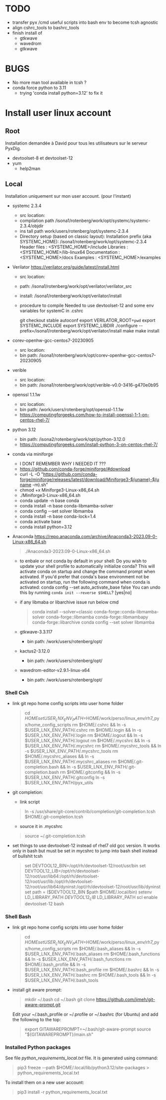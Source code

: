 
# TODO

- transfer pyx /cmd useful scripts into bash env to become tcsh agnostic
- align cshrc_tools to bashrc_tools
- finish install of
  - gtkwave
  - wavedrom
  - gtkwave

# BUGS

- No more man tool available in tcsh ?
- conda force python to 3.11
  - trying 'conda install python=3.12' to fix it

# Install user linux account

## Root

Installation demandée à David pour tous les utilisateurs sur le serveur PyxDig. 

- devtoolset-8 et devtoolset-12  
- yum
  - help2man

## Local

Installation uniquement sur mon user account. (pour l'instant)

- systemc 2.3.4
  - src location:
  - compilation path /isona1/rotenberg/work/opt/systemc/systemc-2.3.4/objdir
  - ins tall path work/users/rotenberg/opt/systemc-2.3.4
  - Directory setup (based on classic layout):
        Installation prefix (aka SYSTEMC_HOME):
            /isona1/rotenberg/work/opt/systemc-2.3.4
        Header files  : <SYSTEMC_HOME>/include
        Libraries     : <SYSTEMC_HOME>/lib-linux64
        Documentation : <SYSTEMC_HOME>/docs
        Examples      : <SYSTEMC_HOME>/examples

- Verilator https://verilator.org/guide/latest/install.html 
  - src location:
  - path: /isona1/rotenberg/work/opt/verilator/verilator_src
  - install: /isona1/rotenberg/work/opt/verilator/install
  - procedure to compile
      Needed to use devtoolset-12 and some env variables for systemC in .cshrc

      git checkout stable
      autoconf
      export VERILATOR_ROOT=`pwd`
      export SYSTEMC_INCLUDE
      export SYSTEMC_LIBDIR
      ./configure --prefix=/isona1/rotenberg/work/opt/verilator/install
      make
      make install

- corev-openhw-gcc-centos7-20230905
  - src location:
  - bin path: /isona1/rotenberg/work/opt/corev-openhw-gcc-centos7-20230905

- verible
  - src location:
  - bin path: /isona1/rotenberg/work/opt/verible-v0.0-3416-g470e0b95

- openssl 1.1.1w
  - src location:
  - bin path: /work/users/rotenberg/opt/openssl-1.1.1w
  - https://computingforgeeks.com/how-to-install-openssl-1-1-on-centos-rhel-7/

- python 3.12
  - bin path: /isona2/rotenberg/work/opt/python-3.12.0
  - https://computingforgeeks.com/install-python-3-on-centos-rhel-7/

- conda via miniforge
  - I DONT REMEMBER WHY I NEEDED IT ???
  - https://github.com/conda-forge/miniforge/#download
  - curl -L -O "https://github.com/conda-forge/miniforge/releases/latest/download/Miniforge3-$(uname)-$(uname -m).sh"
  - chmod +x Miniforge3-Linux-x86_64.sh
  - ./Miniforge3-Linux-x86_64.sh
  - conda update -n base conda
  - conda install -n base conda-libmamba-solver
  - conda config --set solver libmamba
  - conda install -n base conda-lock=1.4
  - conda activate base
  - conda install python=3.12

- Anaconda
  https://repo.anaconda.com/archive/Anaconda3-2023.09-0-Linux-x86_64.sh
  > ./Anaconda3-2023.09-0-Linux-x86_64.sh
  - to enbale or not conda by default in your shell:
    Do you wish to update your shell profile to automatically initialize conda?
    This will activate conda on startup and change the command prompt when activated.
    If you'd prefer that conda's base environment not be activated on startup,
      run the following command when conda is activated:
    conda config --set auto_activate_base false
    You can undo this by running `conda init --reverse $SHELL`? [yes|no]
  - if any libmaba or libarchive issue run below cmd
    > conda install --solver=classic conda-forge::conda-libmamba-solver conda-forge::libmamba conda-forge::libmambapy conda-forge::libarchive
    > conda config --set solver libmamba

  - gtkwave-3.3.117
    - bin path: /work/users/rotenberg/opt/
    
  - kactus2-3.12.0
    - bin path: /work/users/rotenberg/opt/
    
  - wavedrom-editor-v2.9.1-linux-x64
    - bin path: /work/users/rotenberg/opt/

### Shell Csh

- link git repo home config scripts into user home folder  
  > cd $HOME
  > set USER_LNX_ENV_PATH=$HOME/work/perso/linux_env/rh7_pyx/home_config_scripts
  > rm $HOME/.cshrc && ln -s $USER_LNX_ENV_PATH/.cshrc
  > rm $HOME/.login && ln -s $USER_LNX_ENV_PATH/.login
  > rm $HOME/.logout && ln -s $USER_LNX_ENV_PATH/.logout
  > rm $HOME/.mycshrc && ln -s $USER_LNX_ENV_PATH/.mycshrc
  > rm $HOME/.mycshrc_tools && ln -s $USER_LNX_ENV_PATH/.mycshrc_tools
  > rm $HOME/.mycshrc_aliases && ln -s $USER_LNX_ENV_PATH/.mycshrc_aliases
  > rm $HOME/.git-completion.bash && ln -s $USER_LNX_ENV_PATH/.git-completion.bash
  > rm $HOME/.gitconfig && ln -s $USER_LNX_ENV_PATH/.gitconfig
  > ln -s $USER_LNX_ENV_PATH/pyx_utils

- git completion:
  - link script
  > ln -s /usr/share/git-core/contrib/completion/git-completion.tcsh $HOME/.git-completion.tcsh
  - source it in .mycshrc
  > source ~/.git-completion.tcsh

- set things to use devtoolset-12 instead of rhel7 old gcc version. It works only in bash but must be set in mycshrc to jump into bash shell instead of bullshit tcsh
  >set DEVTOOL12_BIN=/opt/rh/devtoolset-12/root/usr/bin
  >set DEVTOOL12_LIB=/opt/rh/devtoolset-12/root/usr/lib64:/opt/rh/devtoolset-12/root/usr/lib:/opt/rh/devtoolset-12/root/usr/lib64/dyninst:/opt/rh/devtoolset-12/root/usr/lib/dyninst
  >set path = ($DEVTOOL12_BIN $path $HOME/.local/bin)
  >setenv LD_LIBRARY_PATH $DEVTOOL12_LIB\:$LD_LIBRARY_PATH
  >scl enable devtoolset-12 bash

### Shell Bash

- link git repo home config scripts into user home folder
  > cd $HOME
  > set USER_LNX_ENV_PATH=$HOME/work/perso/linux_env/rh7_pyx/home_config_scripts
  > rm $HOME/.bash_aliases && ln -s $USER_LNX_ENV_PATH/.bash_aliases
  > rm $HOME/.bash_functions && ln -s $USER_LNX_ENV_PATH/.bash_functions
  > rm $HOME/.bash_profile && ln -s $USER_LNX_ENV_PATH/.bash_profile
  > rm $HOME/.bashrc && ln -s $USER_LNX_ENV_PATH/.bashrc
  > rm $HOME/.bash_tools && ln -s $USER_LNX_ENV_PATH/.bash_tools

- install git aware prompt:
  > mkdir ~/.bash
  > cd ~/.bash
  > git clone https://github.com/jimeh/git-aware-prompt.git
  
  Edit your ~/.bash_profile or ~/.profile or ~/.bashrc (for Ubuntu) and add the following to the top:
  > export GITAWAREPROMPT=~/.bash/git-aware-prompt
  > source "${GITAWAREPROMPT}/main.sh"

### Installed Python packages

See file *python_requirements_local.txt* file.
It is generated using command:
> pip3 freeze --path $HOME/.local/lib/python3.12/site-packages > python_requirements_local.txt

To install them on a new user account:
> pip3 install -r python_requirements_local.txt